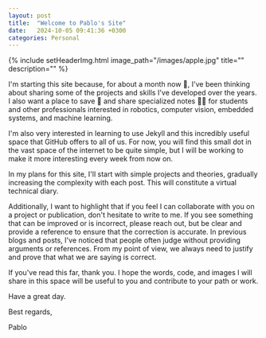```yaml
---
layout: post
title:  "Welcome to Pablo's Site"
date:   2024-10-05 09:41:36 +0300
categories: Personal
---
```


{% include setHeaderImg.html image_path="/images/apple.jpg" title="" description="" %}

I'm starting this site because, for about a month now 📆, I've been thinking about sharing some of the projects and skills I've developed over the years. I also want a place to save 📖 and share specialized notes 🧑‍🏫 for students and other professionals interested in robotics, computer vision, embedded systems, and machine learning.

I'm also very interested in learning to use Jekyll and this incredibly useful space that GitHub offers to all of us. For now, you will find this small dot in the vast space of the internet to be quite simple, but I will be working to make it more interesting every week from now on.

In my plans for this site, I'll start with simple projects and theories, gradually increasing the complexity with each post. This will constitute a virtual technical diary.

Additionally, I want to highlight that if you feel I can collaborate with you on a project or publication, don't hesitate to write to me. If you see something that can be improved or is incorrect, please reach out, but be clear and provide a reference to ensure that the correction is accurate. In previous blogs and posts, I've noticed that people often judge without providing arguments or references. From my point of view, we always need to justify and prove that what we are saying is correct.

If you've read this far, thank you. I hope the words, code, and images I will share in this space will be useful to you and contribute to your path or work.

Have a great day.

Best regards,

Pablo